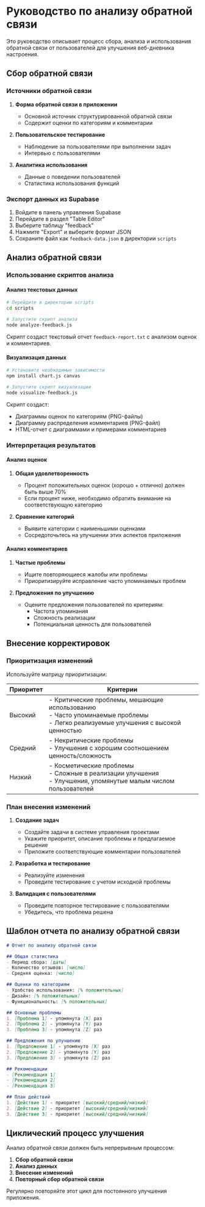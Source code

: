 # Руководство по анализу обратной связи

Это руководство описывает процесс сбора, анализа и использования обратной связи от пользователей для улучшения веб-дневника настроения.

## Сбор обратной связи

### Источники обратной связи

1. **Форма обратной связи в приложении**
   - Основной источник структурированной обратной связи
   - Содержит оценки по категориям и комментарии

2. **Пользовательское тестирование**
   - Наблюдение за пользователями при выполнении задач
   - Интервью с пользователями

3. **Аналитика использования**
   - Данные о поведении пользователей
   - Статистика использования функций

### Экспорт данных из Supabase

1. Войдите в панель управления Supabase
2. Перейдите в раздел "Table Editor"
3. Выберите таблицу "feedback"
4. Нажмите "Export" и выберите формат JSON
5. Сохраните файл как `feedback-data.json` в директории `scripts`

## Анализ обратной связи

### Использование скриптов анализа

#### Анализ текстовых данных

```bash
# Перейдите в директорию scripts
cd scripts

# Запустите скрипт анализа
node analyze-feedback.js
```

Скрипт создаст текстовый отчет `feedback-report.txt` с анализом оценок и комментариев.

#### Визуализация данных

```bash
# Установите необходимые зависимости
npm install chart.js canvas

# Запустите скрипт визуализации
node visualize-feedback.js
```

Скрипт создаст:
- Диаграммы оценок по категориям (PNG-файлы)
- Диаграмму распределения комментариев (PNG-файл)
- HTML-отчет с диаграммами и примерами комментариев

### Интерпретация результатов

#### Анализ оценок

1. **Общая удовлетворенность**
   - Процент положительных оценок (хорошо + отлично) должен быть выше 70%
   - Если процент ниже, необходимо обратить внимание на соответствующую категорию

2. **Сравнение категорий**
   - Выявите категории с наименьшими оценками
   - Сосредоточьтесь на улучшении этих аспектов приложения

#### Анализ комментариев

1. **Частые проблемы**
   - Ищите повторяющиеся жалобы или проблемы
   - Приоритизируйте исправление часто упоминаемых проблем

2. **Предложения по улучшению**
   - Оцените предложения пользователей по критериям:
     - Частота упоминания
     - Сложность реализации
     - Потенциальная ценность для пользователей

## Внесение корректировок

### Приоритизация изменений

Используйте матрицу приоритизации:

| Приоритет | Критерии |
|-----------|----------|
| Высокий   | - Критические проблемы, мешающие использованию<br>- Часто упоминаемые проблемы<br>- Легко реализуемые улучшения с высокой ценностью |
| Средний   | - Некритические проблемы<br>- Улучшения с хорошим соотношением ценность/сложность |
| Низкий    | - Косметические проблемы<br>- Сложные в реализации улучшения<br>- Улучшения, упомянутые малым числом пользователей |

### План внесения изменений

1. **Создание задач**
   - Создайте задачи в системе управления проектами
   - Укажите приоритет, описание проблемы и предлагаемое решение
   - Приложите соответствующие комментарии пользователей

2. **Разработка и тестирование**
   - Реализуйте изменения
   - Проведите тестирование с учетом исходной проблемы

3. **Валидация с пользователями**
   - Проведите повторное тестирование с пользователями
   - Убедитесь, что проблема решена

## Шаблон отчета по анализу обратной связи

```markdown
# Отчет по анализу обратной связи

## Общая статистика
- Период сбора: [даты]
- Количество отзывов: [число]
- Средняя оценка: [число]

## Оценки по категориям
- Удобство использования: [% положительных]
- Дизайн: [% положительных]
- Функциональность: [% положительных]

## Основные проблемы
1. [Проблема 1] - упомянута [X] раз
2. [Проблема 2] - упомянута [Y] раз
3. [Проблема 3] - упомянута [Z] раз

## Предложения по улучшению
1. [Предложение 1] - упомянуто [X] раз
2. [Предложение 2] - упомянуто [Y] раз
3. [Предложение 3] - упомянуто [Z] раз

## Рекомендации
- [Рекомендация 1]
- [Рекомендация 2]
- [Рекомендация 3]

## План действий
1. [Действие 1] - приоритет [высокий/средний/низкий]
2. [Действие 2] - приоритет [высокий/средний/низкий]
3. [Действие 3] - приоритет [высокий/средний/низкий]
```

## Циклический процесс улучшения

Анализ обратной связи должен быть непрерывным процессом:

1. **Сбор обратной связи**
2. **Анализ данных**
3. **Внесение изменений**
4. **Повторный сбор обратной связи**

Регулярно повторяйте этот цикл для постоянного улучшения приложения.

